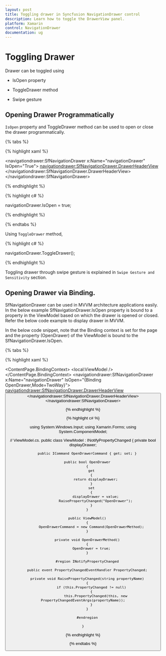 ```yaml
---
layout: post
title: Toggling drawer in Syncfusion NavigationDrawer control
description: Learn how to toggle the DrawerView panel.
platform: Xamarin
control: NavigationDrawer
documentation: ug
---
```

# Toggling Drawer

Drawer can be toggled using

*	IsOpen property

*	ToggleDrawer method

*	Swipe gesture

## Opening Drawer Programmatically
`IsOpen` property and ToggleDrawer method can be used to open or close the drawer programmatically.

{% tabs %}

{% highlight xaml %}

<?xml version="1.0" encoding="utf-8"?>
<ContentPage xmlns="http://xamarin.com/schemas/2014/forms" 
             xmlns:x="http://schemas.microsoft.com/winfx/2009/xaml" 
             xmlns:local="clr-namespace:NaviSample" 
             xmlns:navigationdrawer="clr-namespace:Syncfusion.SfNavigationDrawer.XForms;assembly=Syncfusion.SfNavigationDrawer.XForms"
             x:Class="NaviSample.MainPage">
    <navigationdrawer:SfNavigationDrawer x:Name="navigationDrawer" 
                                         IsOpen="True">
        <navigationdrawer:SfNavigationDrawer.DrawerHeaderView>
            <Grid BackgroundColor="#1aa1d6" 
                  VerticalOptions="Center" 
                  HorizontalOptions="Center">
                <Label Text="Header view" 
                       FontSize="16" 
                       VerticalOptions="Center" 
                       HorizontalOptions="Center"/>
            </Grid>
        </navigationdrawer:SfNavigationDrawer.DrawerHeaderView>
    </navigationdrawer:SfNavigationDrawer>
</ContentPage>

{% endhighlight %}	
	
{% highlight c# %} 

navigationDrawer.IsOpen = true;

{% endhighlight %}

{% endtabs %}

Using `ToggleDrawer` method,

{% highlight c# %} 

navigationDrawer.ToggleDrawer();

{% endhighlight %}

Toggling drawer through swipe gesture is explained in `Swipe Gesture and Sensitivity` section.

## Opening Drawer via Binding.

SfNavigationDrawer can be used in MVVM architecture applications easily. In the below example SfNavigationDrawer.IsOpen property is bound to a property in the ViewModel based on which the drawer is opened or closed. Refer the below code example to display drawer in MVVM.

In the below code snippet, note that the Binding context is set for the page and the property (OpenDrawer) of the ViewModel is bound to the SfNavigationDrawer.IsOpen.

{% tabs %}

{% highlight xaml %}

<?xml version="1.0" encoding="utf-8"?>
<ContentPage xmlns="http://xamarin.com/schemas/2014/forms" 
             xmlns:x="http://schemas.microsoft.com/winfx/2009/xaml" 
             xmlns:local="clr-namespace:NaviSample" 
             xmlns:navigationdrawer="clr-namespace:Syncfusion.SfNavigationDrawer.XForms;assembly=Syncfusion.SfNavigationDrawer.XForms"
             x:Class="NaviSample.MainPage">
     <ContentPage.BindingContext>
        <local:ViewModel />
    </ContentPage.BindingContext>
    <navigationdrawer:SfNavigationDrawer x:Name="navigationDrawer" 
                                         IsOpen="{Binding OpenDrawer,Mode=TwoWay}">
        <navigationdrawer:SfNavigationDrawer.DrawerHeaderView>
            <Grid BackgroundColor="#1aa1d6" 
                  VerticalOptions="Center" 
                  HorizontalOptions="Center">
                <Button x:Name="isOpenButton" Text="Click to open Drawer" Command="{Binding OpenDrawerCommand}"/>
            </Grid>
        </navigationdrawer:SfNavigationDrawer.DrawerHeaderView>
    </navigationdrawer:SfNavigationDrawer>
</ContentPage>

{% endhighlight %}	
	
{% highlight c# %} 

using System.Windows.Input;
using Xamarin.Forms;
using System.ComponentModel;

// ViewModel.cs.
 public class ViewModel : INotifyPropertyChanged
    {
        private bool displayDrawer;

        public ICommand OpenDrawerCommand { get; set; }

        public bool OpenDrawer
        {
            get
            {
                return displayDrawer;
            }
            set
            {
                displayDrawer = value;
                RaisePropertyChanged("OpenDrawer");
            }
        }

        public ViewModel()
        {
            OpenDrawerCommand = new Command(OpenDrawerMethod);
        }

        private void OpenDrawerMethod()
        {
            OpenDrawer = true;
        }

        #region INotifyPropertyChanged

        public event PropertyChangedEventHandler PropertyChanged;

        private void RaisePropertyChanged(string propertyName)
        {
            if (this.PropertyChanged != null)
            {
                this.PropertyChanged(this, new PropertyChangedEventArgs(propertyName));
            }
        }

        #endregion

    }

{% endhighlight %}

{% endtabs %}
